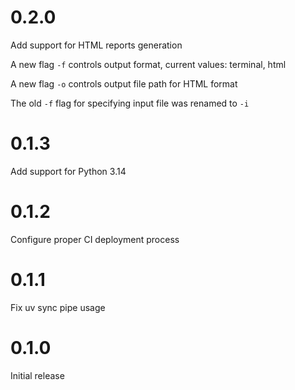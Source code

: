 # 0.2.0

Add support for HTML reports generation

A new flag `-f` controls output format, current values: terminal, html

A new flag `-o` controls output file path for HTML format

The old `-f` flag for specifying input file was renamed to `-i`

# 0.1.3

Add support for Python 3.14

# 0.1.2

Configure proper CI deployment process

# 0.1.1

Fix uv sync pipe usage

# 0.1.0

Initial release
